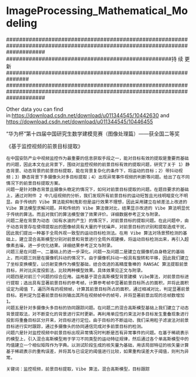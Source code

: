 # ImageProcessing_Mathematical_Modeling

############################################################################################################################
###################################################持 续 更 新###############################################################
############################################################################################################################

Other data you can find in:https://download.csdn.net/download/u011344545/10442630  and
https://download.csdn.net/download/u011344545/10446455

“华为杯”第十四届中国研究生数学建模竞赛（图像处理篇）——获全国二等奖

《基于监控视频的前景目标提取》

    在中国安防产业中视频监控作为最重要的信息获取手段之一，能对目标有效的提取是重要而基础的问题，因此本文在此背景下，围绕对监控视频的前景目标有效的提取问题，研究了关于 1）静态背景、动态背景的前景目标提取，能在背景复杂化的条件下，将运动的目标；2）带抖动视频；3）静态背景下多摄像头对多目标提取；4）出现异常事件视频的判断等问题。给出了在不同情况下的前景目标提取方案。
    问题一是针对静态背景且摄像头稳定的情况下，如何对前景目标提取的问题。在题目要求的基础上，通过对附件 2 中几组视频的分析，我们发现所有前景目标的运动短暂且光线明暗变化不明显。由于传统的 Vibe 算法能抑制鬼影但是运行效果不理想，因此采用建立在帧差法上改进的 Vibe 算法模型求解问题。并和传统的 Vibe 算法做对比，结果显示改进的 Vibe 算法明显优于传统的算法。而且对我们的算法模型做了效果评价。详细数据参考正文与附录。
    问题二是在背景为动态（如有水波的产生）的情况下，对前景目标的提取问题。在此问题中，由于动态背景存在使得提取出的图像帧具有大量的干扰噪声，对前景目标的识别和提取造成干扰，因此我们提出一种基于全局外观一致型的运动目标检测法。在用 Vibe 算法对场景预检测的基础上，建立混合高斯模型分别对前景和背景进行全局外观建模，将运动目标检测出来，再引入超像素去噪，进一步优化结果。详细结果参考正文与附录。
    问题三是在问题一、二基础上的进一步深化。问题一及问题二是建立在摄像机自身稳定的基础上，而问题三则是在摄像机抖动的情况下。由于摄像机抖动一般具有旋转和平移，因此我们建立了坐标变换模型，以仿射变换作为模型基础，结合改进的高精度鲁棒的 RANSAC 算法提取前景目标，并对比灰度投影法，比较两种模型效果。具体效果见正文与附录。
    问题四是对前三个问题的综合应用。运用基于混合高斯模型背景建模 Vibe算法，对前景目标进行提取；选出具有显著前景目标的参考帧，计算参考帧中显著前景目标所占的面积，并将此面积设定为阈值 T，遍历所有的视频帧，计算其前景目标所占的面积，通过相减对比，判定显著前景目标。若判定为显著前景目标则输出其所在视频帧中的帧号，并将显著前景出现的总帧数增加 1。
    问题五是针对多摄像头多目标的协同跟踪问题。在问题二的混合高斯模型基础上我们建立了动态背景提取法，对不断变化的背景进行实时更新。再利用单应性约束法对多目标发生重叠现象进行投影将重叠目标区分开来，对目标进行定位。由于目标的不断运动，我们采用粒子滤波法对前景目标进行实时跟踪，通过多摄像头的协同通信完成对多前景目标的检测。
    问题六是针对监控视频中前景目标出现异常情况时判断是否有异常事件的问题。在基于稀疏表示的模型上，引入混合高斯模型用于学习不同类型的运动特征规律，然后通过各个单高斯模型中的均值建立一个相似矩阵作为字典。以测试阶段生成的核矢量为基础，用该局部特征的核矢量计算基于稀疏表示的重构误差，并将其与已设定的阈值进行比较，如果重构误差大于阈值，则判为异常。
    
    关键词：监控视频，前景目标提取，Vibe 算法，混合高斯模型，目标跟踪

